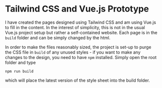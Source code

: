 # Tailwind CSS and Vue.js Prototype

I have created the pages designed using Tailwind CSS and am using Vue.js to fill in the content. In the interest of simplicity, this is not in the usual Vue.js project setup but rather a self-contained website. Each page is in the `build` folder and can be simply changed by the html.

In order to make the files reasonably sized, the project is set-up to purge the CSS file in `build` of any unused styles - if you want to make any changes to the design, you need to have `npm` installed. Simply open the root folder and type

```npm run build```

which will place the latest version of the style sheet into the build folder.
